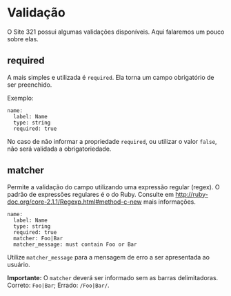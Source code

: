 # Validação

O Site 321 possui algumas validações disponíveis. Aqui falaremos um pouco sobre elas.

## required

A mais simples e utilizada é `required`. Ela torna um campo obrigatório de ser preenchido.

Exemplo:

```
name:
  label: Name
  type: string
  required: true
```

No caso de não informar a propriedade `required`, ou utilizar o valor `false`, não será validada a obrigatoriedade.

## matcher

Permite a validação do campo utilizando uma expressão regular (regex). O padrão de expressões regulares é o do Ruby. Consulte em http://ruby-doc.org/core-2.1.1/Regexp.html#method-c-new mais informações.

```
name:
  label: Name
  type: string
  required: true
  matcher: Foo|Bar
  matcher_message: must contain Foo or Bar
```

Utilize `matcher_message` para a mensagem de erro a ser apresentada ao usuário.

**Importante:** O `matcher` deverá ser informado sem as barras delimitadoras. Correto: `Foo|Bar`; Errado: `/Foo|Bar/`.